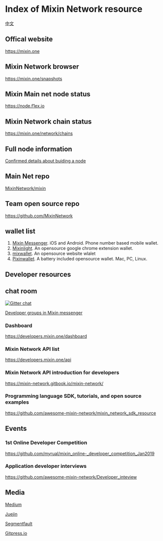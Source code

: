 # Index of Mixin Network resource
[中文](https://github.com/awesome-mixin-network/index_of_Mixin_Network_resource/blob/master/README_cn.md)

## Offical website
https://mixin.one

## Mixin Network browser
https://mixin.one/snapshots
## Mixin Main net node status
https://node.f1ex.io

## Mixin Network chain status
https://mixin.one/network/chains

## Full node information
[Confirmed details about buiding a node](https://gist.github.com/myrual/4304b98f3adf21fbcf8800838c2375ca)

## Main Net repo
[MixinNetwork/mixin](https://github.com/MixinNetwork/mixin)

## Team open source repo
https://github.com/MixinNetwork

## wallet list
1. [Mixin Messenger](https://mixin.one/messenger). iOS and Android. Phone number based mobile wallet.
2. [Mixinlight](http://mixinlight.github.io/). An opensource google chrome extension wallet.
3. [mixwallet](https://wallet.mixcoin.one). An opensource website wlalet
4. [Pixinwallet](http://github.com/myrual/pixinwallet). A battery included opensource wallet. Mac, PC, Linux.

## Developer resources
## chat room
[![Gitter chat](https://badges.gitter.im/gitterHQ/gitter.png)](https://gitter.im/Mixin-Network/Lobby)

[Developer groups in Mixin messenger](https://mixin.one/codes/a845c701-7bdc-42f4-aec4-9b16b3cc5893)
### Dashboard
https://developers.mixin.one/dashboard

### Mixin Network API list
https://developers.mixin.one/api

### Mixin Network API introduction for developers
https://mixin-network.gitbook.io/mixin-network/


### Programming language SDK, tutorials, and open source examples
https://github.com/awesome-mixin-network/mixin_network_sdk_resource

## Events
### 1st Online Developer Competition
https://github.com/myrual/mixin_online-_developer_competition_Jan2019

### Application developer interviews
https://github.com/awesome-mixin-network/Developer_inteview

## Media
[Medium](https://medium.com/mixinnetwork)

[Juejin](https://juejin.im/user/5becd7b45188254caf184657)

[Segmentfault](https://segmentfault.com/u/mixin_network)

[Gitpress.io](https://gitpress.io/u/26/)


